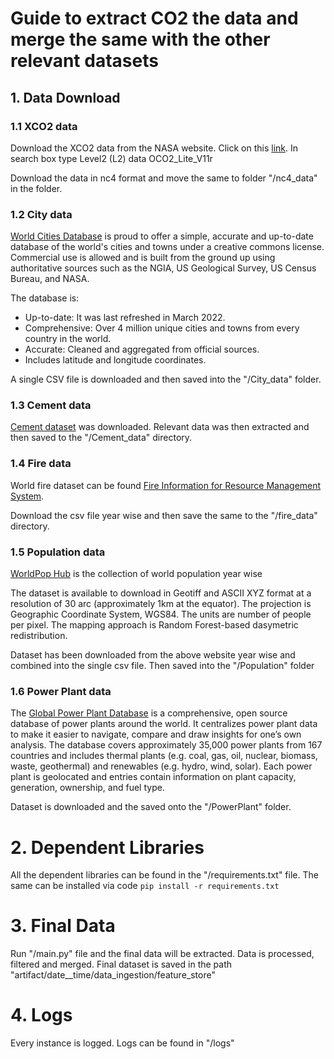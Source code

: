 # Guide to extract CO2 the data and merge the same with the other relevant datasets

## 1. Data Download
### 1.1 XCO2 data 
Download the XCO2 data from the NASA website.
Click on this [link](https://disc.gsfc.nasa.gov/). 
In search box type Level2 (L2) data OCO2_Lite_V11r

Download the data in nc4 format and move the same to folder "/nc4_data" in the folder. 

### 1.2 City data 
[World Cities Database](https://simplemaps.com/data/world-cities) is proud to offer a simple, accurate and up-to-date database of the world's cities and towns under a creative commons license. Commercial use is allowed and is built from the ground up using authoritative sources such as the NGIA, US Geological Survey, US Census Bureau, and NASA.

The database is:
- Up-to-date: It was last refreshed in March 2022.
- Comprehensive: Over 4 million unique cities and towns from every country in the world.
- Accurate: Cleaned and aggregated from official sources. 
- Includes latitude and longitude coordinates.

A single CSV file is downloaded and then saved into the "/City_data" folder.

### 1.3 Cement data 

[Cement dataset](https://www.cgfi.ac.uk/spatial-finance-initiative/geoasset-project/geoasset-databases/) was downloaded. 
Relevant data was then extracted and then saved to the "/Cement_data" directory.

### 1.4 Fire data 

World fire dataset can be found [Fire Information for Resource Management System](https://firms.modaps.eosdis.nasa.gov/country/).

Download the csv file year wise and then save the same to the "/fire_data" directory. 

### 1.5 Population data 

[WorldPop Hub](https://hub.worldpop.org/geodata/listing?id=75) is the collection of world population year wise

The dataset is available to download in Geotiff and ASCII XYZ format at a resolution of 30 arc (approximately 1km at the equator). 
The projection is Geographic Coordinate System, WGS84. 
The units are number of people per pixel. 
The mapping approach is Random Forest-based dasymetric redistribution.

Dataset has been downloaded from the above website year wise and combined into the single csv file. 
Then saved into the "/Population" folder  
### 1.6 Power Plant data

The [Global Power Plant Database](https://datasets.wri.org/dataset/globalpowerplantdatabase) is a comprehensive, open source database of power plants around the world. 
It centralizes power plant data to make it easier to navigate, compare and draw insights for one’s own analysis. 
The database covers approximately 35,000 power plants from 167 countries and includes thermal plants (e.g. coal, gas, oil, nuclear, biomass, waste, geothermal) and renewables (e.g. hydro, wind, solar). 
Each power plant is geolocated and entries contain information on plant capacity, generation, ownership, and fuel type.

Dataset is downloaded and the saved onto the "/PowerPlant" folder.

# 2. Dependent Libraries
All the dependent libraries can be found in the "/requirements.txt" file. 
The same can be installed via code ```pip install -r requirements.txt```

# 3. Final Data
Run "/main.py" file and the final data will be extracted. 
Data is processed, filtered and merged. 
Final dataset is saved in the path "artifact/date__time/data_ingestion/feature_store"

# 4. Logs
Every instance is logged. Logs can be found in "/logs"

